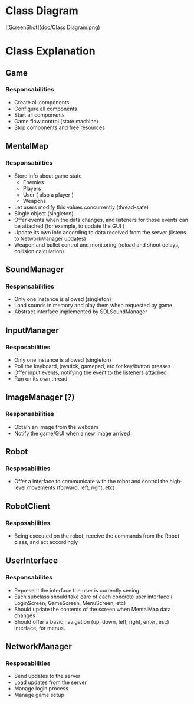# Class Diagram #
![ScreenShot](doc/Class Diagram.png)

# Class Explanation #
## Game ##
### Responsabilities ###
- Create all components
- Configure all components
- Start all components
- Game flow control (state machine)
- Stop components and free resources


## MentalMap ##
### Responsabilties ###
- Store info about game state
    - Enemies
    - Players
    - User ( also a player )
    - Weapons
- Let users modify this values concurrently (thread-safe)
- Single object (singleton)
- Offer events when the data changes, and listeners for those events can be attached (for example, to update the GUI )
- Update its own info according to data received from the server (listens to NetworkManager updates)
- Weapon and bullet control and monitoring (reload and shoot delays, collision calculation)


## SoundManager ##
### Responsabilities ###
- Only one instance is allowed (singleton)
- Load sounds in memory and play them when requested by game
- Abstract interface implemented by SDLSoundManager


## InputManager ##
### Resposabilities ###
- Only one instance is allowed (singleton)
- Poll the keyboard, joystick, gamepad, etc for key/button presses
- Offer input events, notifying the event to the listeners attached
- Run on its own thread


## ImageManager (?) ##
### Responsabilities ###
- Obtain an image from the webcam
- Notify the game/GUI when a new image arrived

## Robot ##
### Resposabilities ###
- Offer a interface to communicate with the robot and control the high-level movements (forward, left, right, etc)

## RobotClient ##
### Resposabilities ###
- Being executed on the robot, receive the commands from the Robot class, and act accordingly

## UserInterface ##
### Responsabilites ###
- Represent the interface the user is currently seeing
- Each subclass should take care of each concrete user interface ( LoginScreen, GameScreen, MenuScreen, etc)
- Should update the contents of the screen when MentalMap data changes 
- Should offer a basic navigation (up, down, left, right, enter, esc) interface, for menus.

## NetworkManager ##
### Resposabilities ###
- Send updates to the server
- Load updates from the server
- Manage login process
- Manage game setup
